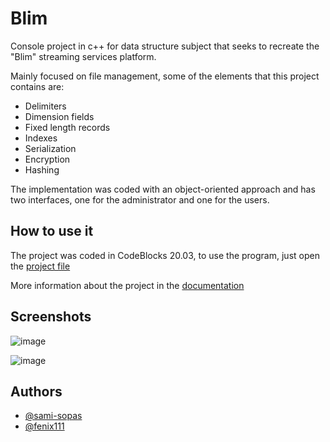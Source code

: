 # Blim

Console project in c++ for data structure subject that seeks to recreate the "Blim" streaming services platform.

Mainly focused on file management, some of the elements that this project contains are:
- Delimiters
- Dimension fields
- Fixed length records
- Indexes
- Serialization
- Encryption
- Hashing

The implementation was coded with an object-oriented approach and has two interfaces, one for the administrator and one for the users.

## How to use it

The project was coded in CodeBlocks 20.03, to use the program, just open the [project file](docs/CONTRIBUTING.md)

More information about the project in the [documentation](Documentacion_Blim.pdf)

## Screenshots
![image](https://github.com/sami-sopas/Blim/assets/99571985/bf4f2c7b-15c4-4e77-96ed-50894ebedd3b)  

![image](https://github.com/sami-sopas/Blim/assets/99571985/b9a84ef5-c14d-4513-b343-6798a5dfa3b2)


## Authors

- [@sami-sopas](https://www.github.com/sami-sopas)
- [@fenix111](https://github.com/FenixX111)
